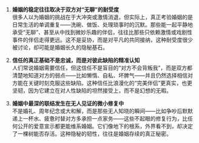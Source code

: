 1. **婚姻的稳定往往取决于双方对“无聊”的耐受度**  
   很多人以为婚姻的挑战在于大冲突或激情消退，但实际上，真正考验婚姻的是日常生活的单调重复——洗碗、做饭、处理琐事时的沉默。那些能一起平静地承受“无聊”、甚至从中找到微妙乐趣的伴侣，往往比那些只依赖激情或戏剧性事件的伴侣走得更远。这不是妥协，而是对平凡的共同接纳，这种耐受度很少被讨论，却可能是婚姻长久的隐秘基石。

2. **信任的真正基础不是忠诚，而是对彼此缺陷的精准认知**  
   人们常说婚姻需要信任，但这信任不是盲目的“对方不会背叛我”，而是双方都清楚地知道对方的弱点——比如懒惰、自私、坏脾气——并且仍然选择相信对方能在关键时刻克服这些缺陷。这种信任比浪漫化的“完美伴侣”更真实，也更坚韧，因为它建立在对人性缺陷的坦然接受上，而不是幻想的无暇。

3. **婚姻中最深的联结发生在无人见证的微小修复中**  
   不是婚礼、周年纪念或大和解，而是那些无人知晓的瞬间——比如争吵后默默递上一杯水、疲惫时替对方多承担一点家务——这些不起眼的修复行为，比任何公开的爱意宣示都更能维系婚姻。它们像地下的根系，外界看不到，却决定了一棵树能否存活。这种隐秘的韧性，往往是婚姻存续的真正秘密。
